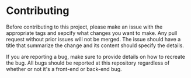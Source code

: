 # Contributing
Before contributing to this project, please make an issue with the appropriate tags and sepcify what changes you want to make. Any pull request without prior issues will not be merged. The issue should have a title that summarize the change and its content should specify the details. 

If you are reporting a bug, make sure to provide details on how to recreate the bug. All bugs should be reported at this repository regardless of whether or not it's a front-end or back-end bug. 